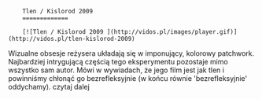 
        Tlen / Kislorod 2009 
        =============
        
        [![Tlen / Kislorod 2009 ](http://vidos.pl/images/player.gif)](http://vidos.pl/tlen-kislorod-2009)
        
        
 Wizualne obsesje reżysera układają się w imponujący, kolorowy patchwork. Najbardziej intrygującą częścią tego eksperymentu pozostaje mimo wszystko sam autor. Mówi w wywiadach, że jego film jest jak tlen i powinniśmy chłonąć go bezrefleksyjnie (w końcu równie 'bezrefleksyjnie' oddychamy). czytaj dalej
    